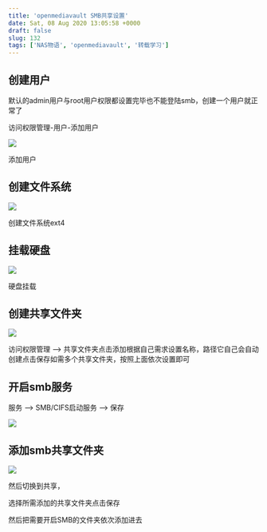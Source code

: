 ```yaml
---
title: 'openmediavault SMB共享设置'
date: Sat, 08 Aug 2020 13:05:58 +0000
draft: false
slug: 132 
tags: ['NAS物语', 'openmediavault', '转载学习']
---
```


创建用户
----

默认的admin用户与root用户权限都设置完毕也不能登陆smb，创建一个用户就正常了

访问权限管理-用户-添加用户

![](https://gao4.top/wp-content/uploads/2020/08/IMG_20200808_124702.jpg)

添加用户

创建文件系统
------

![](https://gao4.top/wp-content/uploads/2020/08/IMG_20200808_125504-1024x641.jpg)

创建文件系统ext4

挂载硬盘
----

![](https://gao4.top/wp-content/uploads/2020/08/IMG_20200808_125156-1024x319.jpg)

硬盘挂载

创建共享文件夹
-------

![](https://gao4.top/wp-content/uploads/2020/08/OMV-SMB5-1024x677-1.png)

访问权限管理 —-> 共享文件夹点击添加根据自己需求设置名称，路径它自己会自动创建点击保存如需多个共享文件夹，按照上面依次设置即可

开启smb服务
-------

服务 —> SMB/CIFS启动服务 —> 保存

![](https://gao4.top/wp-content/uploads/2020/08/OMV-SMB6-1024x678-1.png)

添加smb共享文件夹
----------

![](https://gao4.top/wp-content/uploads/2020/08/OMV-SMB7-1024x679-1.png)

然后切换到共享，

选择所需添加的共享文件夹点击保存

然后把需要开启SMB的文件夹依次添加进去